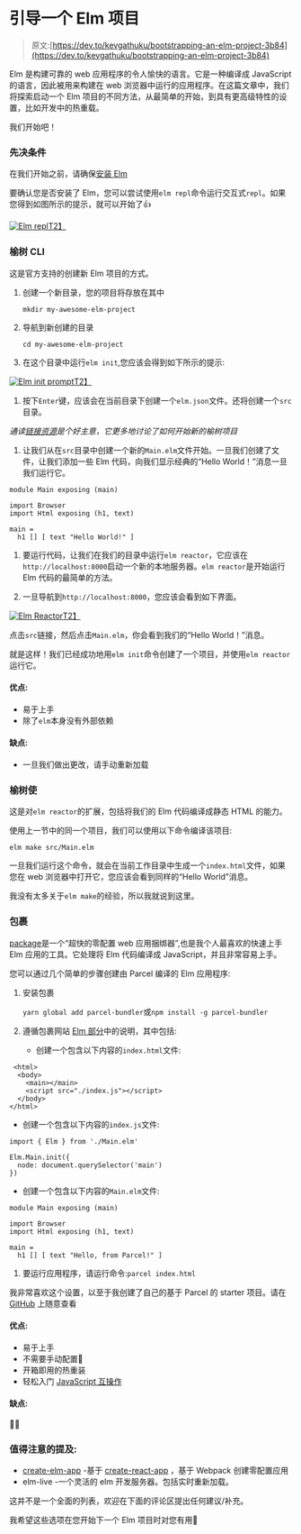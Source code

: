 # 引导一个 Elm 项目

> 原文:[https://dev.to/kevgathuku/bootstrapping-an-elm-project-3b84](https://dev.to/kevgathuku/bootstrapping-an-elm-project-3b84)

Elm 是构建可靠的 web 应用程序的令人愉快的语言。它是一种编译成 JavaScript 的语言，因此被用来构建在 web 浏览器中运行的应用程序。在这篇文章中，我们将探索启动一个 Elm 项目的不同方法，从最简单的开始，到具有更高级特性的设置，比如开发中的热重载。

我们开始吧！

### [](#prerequisites)先决条件

在我们开始之前，请确保[安装 Elm](https://guide.elm-lang.org/install.html)

要确认您是否安装了 Elm，您可以尝试使用`elm repl`命令运行交互式`repl`。如果您得到如图所示的提示，就可以开始了👍

[![Elm repl](../Images/109c7ec625debec09dc00391cfbdedbe.png)T2】](https://res.cloudinary.com/practicaldev/image/fetch/s--NvpoHLD3--/c_limit%2Cf_auto%2Cfl_progressive%2Cq_auto%2Cw_880/https://kevgathuku.files.wordpress.com/2019/05/screen-shot-2019-05-29-at-10.15.12.png%3Fw%3D1024)

### [](#elm-cli)榆树 CLI

这是官方支持的创建新 Elm 项目的方式。

1.  创建一个新目录，您的项目将存放在其中

    `mkdir my-awesome-elm-project`

2.  导航到新创建的目录

    `cd my-awesome-elm-project`

3.  在这个目录中运行`elm init`,您应该会得到如下所示的提示:

[![Elm init prompt](../Images/0efffb62175fecd9cb6a6af5ab6b443f.png)T2】](https://res.cloudinary.com/practicaldev/image/fetch/s--8PFxjdMo--/c_limit%2Cf_auto%2Cfl_progressive%2Cq_auto%2Cw_880/https://kevgathuku.files.wordpress.com/2019/05/screen-shot-2019-05-29-at-10.29.05.png)

1.  按下`Enter`键，应该会在当前目录下创建一个`elm.json`文件。还将创建一个`src`目录。

*通读[链接资源](https://elm-lang.org/0.19.0/init)是个好主意，它更多地讨论了如何开始新的榆树项目*

1.  让我们从在`src`目录中创建一个新的`Main.elm`文件开始。一旦我们创建了文件，让我们添加一些 Elm 代码，向我们显示经典的“Hello World！”消息一旦我们运行它。

```
module Main exposing (main)

import Browser
import Html exposing (h1, text)

main =
  h1 [] [ text "Hello World!" ] 
```

1.  要运行代码，让我们在我们的目录中运行`elm reactor`，它应该在`http://localhost:8000`启动一个新的本地服务器。`elm reactor`是开始运行 Elm 代码的最简单的方法。

2.  一旦导航到`http://localhost:8000`，您应该会看到如下界面。

[![Elm Reactor](../Images/f7046e887b08765036d351cb8f118925.png)T2】](https://res.cloudinary.com/practicaldev/image/fetch/s--RK7r7R3R--/c_limit%2Cf_auto%2Cfl_progressive%2Cq_auto%2Cw_880/https://kevgathuku.files.wordpress.com/2019/05/screen-shot-2019-05-29-at-10.48.52.png)

点击`src`链接，然后点击`Main.elm`，你会看到我们的“Hello World！”消息。

就是这样！我们已经成功地用`elm init`命令创建了一个项目，并使用`elm reactor`运行它。

#### [](#pros)优点:

*   易于上手
*   除了`elm`本身没有外部依赖

#### [](#cons)缺点:

*   一旦我们做出更改，请手动重新加载

### [](#elm-make)榆树使

这是对`elm reactor`的扩展，包括将我们的 Elm 代码编译成静态 HTML 的能力。

使用上一节中的同一个项目，我们可以使用以下命令编译该项目:

`elm make src/Main.elm`

一旦我们运行这个命令，就会在当前工作目录中生成一个`index.html`文件，如果您在 web 浏览器中打开它，您应该会看到同样的“Hello World”消息。

我没有太多关于`elm make`的经验，所以我就说到这里。

### [](#parcel)包裹

[package](https://parceljs.org/)是一个“超快的零配置 web 应用捆绑器”,也是我个人最喜欢的快速上手 Elm 应用的工具。它处理将 Elm 代码编译成 JavaScript，并且非常容易上手。

您可以通过几个简单的步骤创建由 Parcel 编译的 Elm 应用程序:

1.  安装包裹

    `yarn global add parcel-bundler`或`npm install -g parcel-bundler`

2.  遵循包裹网站 [Elm 部分](https://parceljs.org/elm.html)中的说明，其中包括:

    *   创建一个包含以下内容的`index.html`文件:

```
 <html>
  <body>
    <main></main>
    <script src="./index.js"></script>
  </body>
</html> 
```

*   创建一个包含以下内容的`index.js`文件:

```
import { Elm } from './Main.elm'

Elm.Main.init({
  node: document.querySelector('main')
}) 
```

*   创建一个包含以下内容的`Main.elm`文件:

```
module Main exposing (main)

import Browser
import Html exposing (h1, text)

main =
  h1 [] [ text "Hello, from Parcel!" ] 
```

1.  要运行应用程序，请运行命令:`parcel index.html`

我非常喜欢这个设置，以至于我创建了自己的基于 Parcel 的 starter 项目。请在 [GitHub](https://github.com/kevgathuku/parcel-elm/) 上随意查看

#### [](#pros)优点:

*   易于上手
*   不需要手动配置💪
*   开箱即用的热重装
*   轻松入门 [JavaScript 互操作](https://guide.elm-lang.org/interop/)

#### [](#cons)缺点:

🤷‍♀️

### [](#notable-mentions)值得注意的提及:

*   [create-elm-app](https://github.com/halfzebra/create-elm-app) -基于 [create-react-app](https://github.com/facebook/create-react-app) ，基于 Webpack 创建零配置应用
*   elm-live -一个灵活的 elm 开发服务器。包括实时重新加载。

这并不是一个全面的列表，欢迎在下面的评论区提出任何建议/补充。

我希望这些选项在您开始下一个 Elm 项目时对您有用🚀